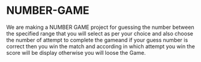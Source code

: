 # NUMBER-GAME
We are making a NUMBER GAME project for guessing the number between the specified range that you will select as per your choice and also choose the number of attempt to complete the gameand if your guess number is correct then you win the match and according in which attempt you win the score will be display otherwise you will loose the Game.  
